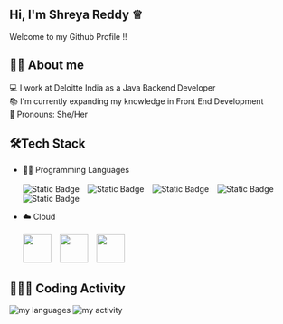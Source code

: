 ## Hi, I'm Shreya Reddy ♕

Welcome to my Github Profile !!

## 👧🏻 About me

💻 I work at Deloitte India as a Java Backend Developer </br>
📚 I'm currently expanding my knowledge in Front End Development </br>
🎀 Pronouns: She/Her </br>

## 🛠️Tech Stack

- 👩‍💻 Programming Languages </br>
</br> ![Static Badge](https://img.shields.io/badge/Java-%23AB82EB?logo=openjdk&logoColor=%23000000&labelColor=%23FFFFFF)
&ensp; ![Static Badge](https://img.shields.io/badge/Spring%20Boot-%23EB82B3?logo=springboot&labelColor=%23FFFFFF)
&ensp; ![Static Badge](https://img.shields.io/badge/Hibernate-%2382EBCE?logo=hibernate&logoColor=%23000000&labelColor=%23FFFFFF)
&ensp; ![Static Badge](https://img.shields.io/badge/Angular-%2382B6EB?logo=angular&logoColor=%23000000&labelColor=%23FFFFFF)
&ensp; ![Static Badge](https://img.shields.io/badge/HTML-%23D1B3F0?logo=html5&logoColor=%23000000&labelColor=%23FFFFFF)


- ☁️ Cloud </br>
</br>  <img src="https://github.com/user-attachments/assets/dbc9825b-8d83-466c-ad1e-2eae03aaefee" width="50" height="50"/>
&ensp; <img src="https://github.com/user-attachments/assets/5aa05547-0db4-45f7-b7c0-ffd3832d62f5" width="50" height="50"/>
&ensp; <img src="https://github.com/user-attachments/assets/41066374-5f98-4c79-b70c-8ea57991753e" width="50" height="50"/>


## 👩🏻‍💻 Coding Activity
<img alt="my languages" src="https://github-readme-stats.vercel.app/api/top-langs/?username=ShreyaReddy-150&layout=compact&theme=dracula"/> 
<img alt="my activity" src="https://github-readme-stats.vercel.app/api?username=ShreyaReddy-150&show_icons=true&theme=dracula"/>





<!-- 
Hi there 👋


**ShreyaReddy-150/ShreyaReddy-150** is a ✨ _special_ ✨ repository because its `README.md` (this file) appears on your GitHub profile.

Here are some ideas to get you started:

- 🔭 I’m currently working on ...
- 🌱 I’m currently learning ...
- 👯 I’m looking to collaborate on ...
- 🤔 I’m looking for help with ...
- 💬 Ask me about ...
- 📫 How to reach me: ...
- 😄 Pronouns: ...
- ⚡ Fun fact: ...
-->
